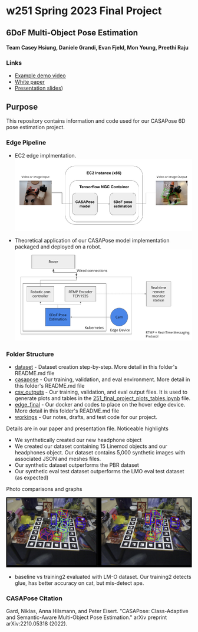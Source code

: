 # w251 Spring 2023 Final Project

## 6DoF Multi-Object Pose Estimation
#### Team Casey Hsiung, Daniele Grandi, Evan Fjeld, Mon Young, Preethi Raju

### Links
- [Example demo video](https://drive.google.com/file/d/1k8y4MAEKrb0HFcJcRr9AbG-AbUXjzYdz/view?usp=sharing)
- [White paper](https://docs.google.com/document/d/1zfUYY-vTt2yYEcxVGPECIPDVON8W9Ux_a7JyBCBgyzg/edit?usp=sharing)
- [Presentation slides](https://docs.google.com/presentation/d/1IoGQCWiyFQC74rt1_hlF1GrydBEhGGNRcdf96U5-y20/edit?usp=sharing))

## Purpose

This repository contains information and code used for our CASAPose 6D pose estimation project.

### Edge Pipeline

-  EC2 edge implmentation.
![edge](img/edge.png)

-  Theoretical application of our CASAPose model implementation packaged and deployed on a robot.
![edgeapp](img/edge_app.png)


### Folder Structure

- [dataset](dataset) - Dataset creation step-by-step. More detail in this folder's README.md file
- [casapose](casapose) - Our training, validation, and eval environment. More detail in this folder's README.md file
- [csv_outputs](csv_outputs) - Our training, validation, and eval output files. It is used to generate plots and tables in the [251_final_project_plots_tables.ipynb](251_final_project_plots_tables.ipynb) file.
- [edge_final](edge_final) - Our docker and codes to place on the hover edge device. More detail in this folder's README.md file
- [workings](workings) - Our notes, drafts, and test code for our project.

Details are in our paper and presentation file. Noticeable highlights
- We synthetically created our new headphone object 
- We created our dataset containing 15 Linemod objects and our headphones object. Our dataset contains 5,000 synthetic images with associated JSON and meshes files.
- Our synthetic dataset outperforms the PBR dataset
- Our synthetic eval test dataset outperforms the LMO eval test dataset (as expected)

Photo comparisons and graphs

![comparison1](img/8_vs_obj16_lmo_compare.png)
-  baseline vs training2 evaluated with LM-O dataset. Our training2 detects glue, has better accuracy on cat, but mis-detect ape.

### CASAPose Citation

Gard, Niklas, Anna Hilsmann, and Peter Eisert. "CASAPose: Class-Adaptive and Semantic-Aware Multi-Object Pose Estimation." arXiv preprint arXiv:2210.05318 (2022).